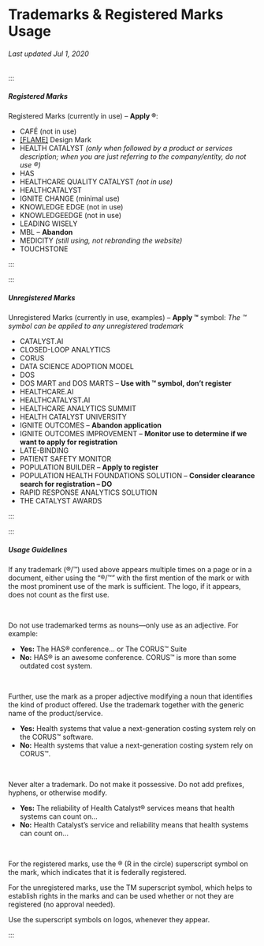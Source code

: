 # Trademarks & Registered Marks Usage

###### Last updated Jul 1, 2020

:::

##### Registered Marks

Registered Marks (currently in use) – **Apply ®**:

-   CAFÉ (not in use)
-   [[FLAME]](https://cashmere.healthcatalyst.net/styles/logo) Design Mark
-   HEALTH CATALYST _(only when followed by a product or services description; when you are just referring to the company/entity, do not use ®)_
-   HAS
-   HEALTHCARE QUALITY CATALYST _(not in use)_
-   HEALTHCATALYST
-   IGNITE CHANGE (minimal use)
-	KNOWLEDGE EDGE (not in use)
-	KNOWLEDGEEDGE (not in use)
-   LEADING WISELY
-   MBL – **Abandon**
-   MEDICITY _(still using, not rebranding the website)_
-	TOUCHSTONE

:::

:::

##### Unregistered Marks

Unregistered Marks (currently in use, examples) – **Apply ™** symbol:
_The ™ symbol can be applied to any unregistered trademark_

-   CATALYST.AI
-   CLOSED-LOOP ANALYTICS
-   CORUS
-   DATA SCIENCE ADOPTION MODEL
-   DOS
-   DOS MART and DOS MARTS – **Use with ™ symbol, don’t register**
-   HEALTHCARE.AI
-   HEALTHCATALYST.AI
-   HEALTHCARE ANALYTICS SUMMIT
-   HEALTH CATALYST UNIVERSITY
-   IGNITE OUTCOMES – **Abandon application**
-   IGNITE OUTCOMES IMPROVEMENT – **Monitor use to determine if we want to apply for registration**
-   LATE-BINDING
-   PATIENT SAFETY MONITOR
-   POPULATION BUILDER – **Apply to register**
-   POPULATION HEALTH FOUNDATIONS SOLUTION – **Consider clearance search for registration – DO**
-   RAPID RESPONSE ANALYTICS SOLUTION
-   THE CATALYST AWARDS

:::

:::

##### Usage Guidelines

If any trademark (®/™) used above appears multiple times on a page or in a document, either using the “®/™” with the first mention of the mark or with the most prominent use of the mark is sufficient. The logo, if it appears, does not count as the first use.

&nbsp;

Do not use trademarked terms as nouns—only use as an adjective. For example:

-   **Yes:** The HAS® conference… or The CORUS™ Suite
-   **No:** HAS® is an awesome conference. CORUS™ is more than some outdated cost system.

&nbsp;

Further, use the mark as a proper adjective modifying a noun that identifies the kind of product offered. Use the trademark together with the generic name of the product/service.

-   **Yes:** Health systems that value a next-generation costing system rely on the CORUS™ software.
-   **No:** Health systems that value a next-generation costing system rely on CORUS™.

&nbsp;

Never alter a trademark. Do not make it possessive. Do not add prefixes, hyphens, or otherwise modify.

-   **Yes:** The reliability of Health Catalyst® services means that health systems can count on…
-   **No:** Health Catalyst’s service and reliability means that health systems can count on…

&nbsp;

For the registered marks, use the ® (R in the circle) superscript symbol on the mark, which indicates that it is federally registered.

For the unregistered marks, use the TM superscript symbol, which helps to establish rights in the marks and can be used whether or not they are registered (no approval needed).

Use the superscript symbols on logos, whenever they appear.

:::

